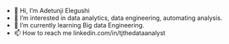 - 👋 Hi, I’m Adetunji Elegushi
- 👀 I’m interested in data analytics, data engineering, automating analysis.
- 🌱 I’m currently learning Big data Engineering.
- 📫 How to reach me linkedin.com/in/tjthedataanalyst

<!---
tjgusshy/tjgusshy is a ✨ special ✨ repository because its `README.md` (this file) appears on your GitHub profile.
You can click the Preview link to take a look at your changes.
--->

